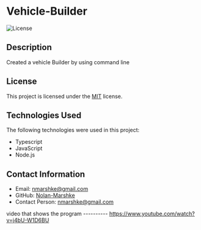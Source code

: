 
# Vehicle-Builder
![License](https://img.shields.io/badge/license-MIT-blue.svg)

## Description
Created a vehicle Builder by using command line

## License

This project is licensed under the [MIT](https://opensource.org/licenses/MIT) license.

## Technologies Used

The following technologies were used in this project:

- Typescript
- JavaScript
- Node.js

## Contact Information
- Email: nmarshke@gmail.com
- GitHub: [Nolan-Marshke](https://github.com/Nolan-Marshke)
- Contact Person: nmarshke@gmail.com


video that shows the program ---------- https://www.youtube.com/watch?v=j4bU-W1D6BU
